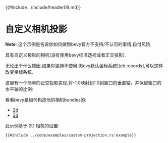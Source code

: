 {{#include ../include/header09.md}}

# 自定义相机投影

**Note**: 这个示例是告诉你如何做到bevy官方不支持/不认可的事情,自付风险.

具有自定义投影的相机(没有使用bevy标准透视或者正交投影).

无论出于什么原因,如果你坚持不使用 [Bevy默认坐标系统][cb::coords],可以这样改变坐标系统.

这里有一个简单的正交投影实现,将-1.0映射到1.0到窗口的垂直轴，并保留窗口的水平轴的比例:

看看bevy是如何构造他的相机bundles的:
 - [2d](https://github.com/bevyengine/bevy/blob/v0.9.0/crates/bevy_core_pipeline/src/core_2d/camera_2d.rs#L46)
 - [3d](https://github.com/bevyengine/bevy/blob/v0.9.0/crates/bevy_core_pipeline/src/core_3d/camera_3d.rs#L72)

此示例基于 2D 相机的设置:

```rust,no_run,noplayground
{{#include ../code/examples/custom-projection.rs:example}}
```

